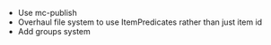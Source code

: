 - Use mc-publish
- Overhaul file system to use ItemPredicates rather than just item id
- Add groups system